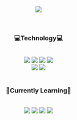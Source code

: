 <!--
**coringcoring/coringcoring** is a ✨ _special_ ✨ repository because its `README.md` (this file) appears on your GitHub profile.

Here are some ideas to get you started:

- 🔭 I’m currently working on ...
- 🌱 I’m currently learning ...
- 👯 I’m looking to collaborate on ...
- 🤔 I’m looking for help with ...
- 💬 Ask me about ...
- 📫 How to reach me: ...
- 😄 Pronouns: ...
- ⚡ Fun fact: ...
<img src="https://img.shields.io/badge/C++-00599C.svg?&style=for-the-badge&logo=C++&logoColor=white"/>
-->

<div align="center">
  <header>
    <img src="https://capsule-render.vercel.app/api?type=waving&color=gradient&height=300&section=header&text=JinYoung%20Kim&fontSize=70"/>
  </header>
  <h3>💻Technology💻</h3>
  <br>
  <img src="https://img.shields.io/badge/Jupyter-F37626.svg?&style=for-the-badge&logo=Jupyter&logoColor=white"/>
  <img src="https://img.shields.io/badge/Spring-6DB33F?style=for-the-badge&logo=Spring&logoColor=white"/>
  <img src="https://img.shields.io/badge/SpringBoot-6DB33F?style=for-the-badge&logo=SpringBoot&logoColor=white"/>
  <img src="https://img.shields.io/badge/MySQL-4479A1?style=for-the-badge&logo=MySQL&logoColor=white"/>
  <br>
  <img src="https://img.shields.io/badge/flask-000000?style=for-the-badge&logo=flask&logoColor=white"/>
  <img src="https://img.shields.io/badge/AWS-232F3E?style=for-the-badge&logo=Amazon AWS&logoColor=white"/>
  <br><br> 
  <h3>🌱Currently Learning🌱</h3>
  <br>
  <img src="https://img.shields.io/badge/Spring-6DB33F?style=for-the-badge&logo=Spring&logoColor=white"/>
  <img src="https://img.shields.io/badge/SpringBoot-6DB33F?style=for-the-badge&logo=SpringBoot&logoColor=white"/>
  <img src="https://img.shields.io/badge/MySQL-4479A1?style=for-the-badge&logo=MySQL&logoColor=white"/>
  <img src="https://img.shields.io/badge/AWS-232F3E?style=for-the-badge&logo=Amazon AWS&logoColor=white"/>
  
  <!--
  <br><br><br>
  <img src="https://github-readme-stats.vercel.app/api?username=coringcoring&show_icons=true&theme=dark"/>
  <img src="http://mazassumnida.wtf/api/generate_badge?boj=niwa32329"/> 
  -->
</div>

